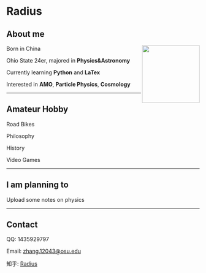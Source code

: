# Radius

## About me

<img src="https://encrypted-tbn0.gstatic.com/images?q=tbn:ANd9GcTx3JjwPUDGqG0qk4w8UL2PoQoGLHCI7TVOEA&usqp=CAU" width = "150" height = "150" div align=right /> Born in China

 Ohio State 24er, majored in **Physics&Astronomy**

 Currently learning **Python** and **LaTex**

 Interested in **AMO**, **Particle Physics**, **Cosmology**

***
## Amateur Hobby

Road Bikes

Philosophy

History

Video Games

***
## I am planning to

Upload some notes on physics

***
## Contact

QQ: 1435929797

Email: zhang.12043@osu.edu

知乎: [Radius](https://www.zhihu.com/people/senoker-41)
